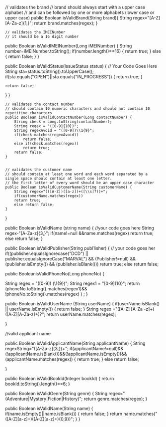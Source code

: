 // validates the brand
	// brand should always start with a upper case alphabet 
	// and can be followed by one or more alphabets (lower case or upper case) 
	public Boolean isValidBrand(String brand){
		String regex="[A-Z][A-Za-z]{1,}";
		return brand.matches(regex);
	}



	// validates the IMEINumber
	// it should be a 16 digit number 

public Boolean isValidIMEINumber(Long iMEINumber) {
		String number=iMEINumber.toString();
		if(number.length()==16) {
			return true;
		}
		else {
			return false;
		}
	}



 public Boolean isValidStatus(IssueStatus status)
 {
	// Your Code Goes Here
     String sta=status.toString().toUpperCase();
     if(sta.equals("OPEN")||sta.equals("IN_PROGRESS")) {
	 return true;
     }

	return false;
 }
}





	// validates the contact number
	// should contain 10 numeric characters and should not contain 10 repetitive characters
	public Boolean isValidContactNumber(Long contactNumber) {
		String check = Long.toString(contactNumber);
		String regex = "([0-9]{10})";
		String regexAvoid = "([0-9])\\1{9}";
		if(check.matches(regexAvoid))
			return false;
		else if(check.matches(regex))
			return true;
		return false;
	}
	
	
	// validates the customer name
	// should contain at least one word and each word separated by a single space should contain at least one letter.
	// the first letter of every word should be an upper case character 
	public Boolean isValidCustomerName(String customerName) {
		String regex="(([A-Z])([a-z])+([\\s]?))+";
		if(customerName.matches(regex))
		return true;
		else return false;
	}
}



public Boolean isValidName (string name)
{
//your code goes here
String regex-"[A-Za-z]{3,}";
if(name!=null &&name.matches(regex)
return true;
else
return false;
}



public Boolean isValidPublisher(String publ1isher)
{
// your code goes her 
if((publisher.equalsIgnorecase("DCD") || publisher.equalsIgnoreCase("MARVAL") &&
(Publisher!=null) && (publisher.isEmpty()) && (publisher.isBlank()))
return true;
else
return false;




 public BooleanisValidPhoneNo(Long phoneNo)
{

String regex = "([0-9]) (\\1{9})"; 
String regex1 = "[0-9]{10}"; 
return (phoneNo.toString().matches(regex1)&& !phoneNo.toString().matches(regex) ) ;
}


 public Boolean isValidUserName (String userName)
{
if(userName.isBlank() || userName.isEmpty()) 
{ 
return false;
}
String regex ="([A-Z] [A-Za -z]+) ([A-Z][A-Za-z]+)?"; 
return userName.matches(regex);

}


//valid applicant name

public Boolean isValidApplicantName(String applicantName) 
{
	String regexString="([A-Za-z]{3,})+";
	if(applicantName!=null)&&(!applicantName.isBlank())&&(!applicantName.isEmpty())&&(applicantName.matches(regex))
	{
		return true;
	}
	else 
		return false;
			
}

public Boolean isValidBookId(Integer bookId)
{
return bookId.toString().length()==6;
}

public Boolean isValidGenre(String genre)
{
String regex="(Adventure|Mystery|Fiction|History)";
return genre.matches(regex);
}

public Boolean isValidName(String name)
{
if(name.isEmpty()||name.isBlank())
{
return false;
}
return name.matches("([A-Z][a-z]+)([A-Z][a-z]+){0,9})";
}
}
